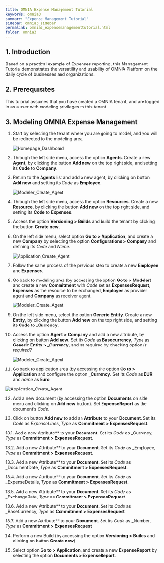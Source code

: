 ```yaml
---
title: OMNIA Expense Management Tutorial
keywords: omnia3
summary: "Expense Management Tutorial"
sidebar: omnia3_sidebar
permalink: omnia3_expensemanagementtutorial.html
folder: omnia3
---
```


## 1. Introduction

Based on a practical example of Expenses reporting, this Management Tutorial demonstrates the versatility and usability of OMNIA Platform on the daily cycle of businesses and organizations.


## 2. Prerequisites

This tutorial assumes that you have created a OMNIA tenant, and are logged in as a user with modeling privileges to this tenant.

## 3. Modeling OMNIA Expense Management

1.  Start by selecting the tenant where you are going to model, and you will be redirected to the modeling area.
    
    ![Homepage_Dashboard](http://funkyimg.com/i/2DVGv.png)
    
2.  Through the left side menu, access the option  **Agents**. Create a new  **Agent**,  by clicking the button  **Add new**  on the top right side, and setting its  **Code**  to  **Company**.
    
   
3.  Return to the  **Agents**  list and add a new agent, by clicking on button  **Add new**  and setting its  _Code_  as  **Employee**.

    ![Modeler_Create_Agent](https://raw.githubusercontent.com/numbersbelieve/omnia3/master/docs/tutorialPics/modelingTutorial/Modeler-Agent-Employee.PNG)
    
4.  Through the left side menu, access the option  **Resources**. Create a new  **Resource**, by clicking the button  **Add new** on the top right side, and setting its  **Code**  to  **Expenses**.
    
5.  Access the option  **Versioning > Builds**  and build the tenant by clicking the button  **Create new**.
    
6.  On the left side menu, select option  **Go to > Application**, and create a new  **Company**  by selecting the option  **Configurations > Company**  and defining its  _Code_  and  _Name_.
    
    ![Application_Create_Agent](https://github.com/numbersbelieve/omnia3/raw/master/docs/tutorialPics/modelingTutorial/Application-Create-Agent.PNG)
    
7.  Follow the same process of the previous step to create a new  **Employee**  and  **Expenses**.
    
8.  Go back to modeling area (by accessing the option  **Go to > Modeler**) and create a new  **Commitment**  with  _Code_  set as  **ExpensesRequest**,  **Expenses**  as the resource to be exchanged,  **Employee**  as provider agent and  **Company**  as receiver agent.
  
    ![Modeler_Create_Agent](https://raw.githubusercontent.com/numbersbelieve/omnia3/master/docs/tutorialPics/modelingTutorial/Modeler-Commitment-ExpenseRequest.PNG)

9. On the left side menu, select the option **Generic Entity**. Create a new **Entity**, by clicking the button  **Add new**  on the top right side, and setting its  **Code**  to  **_Currency**.
 
10. Access the option **Agent > Company** and add a new attribute, by clicking on button **Add new**. Set its _Code_ as **Basecurrency**, _Type_ as **Generic Entity > _Currency**, and as required by checking option _Is required?_

    ![Modeler_Create_Agent](https://raw.githubusercontent.com/numbersbelieve/omnia3/master/docs/tutorialPics/modelingTutorial/Modeler-Company-Basecurrencyattribute.PNG)
 
11.  Go back to application area (by accessing the option **Go to > Application** and configure the option  **_Currency**. Set its *Code* as **EUR** and *name* as **Euro**

   ![Application_Create_Agent](https://raw.githubusercontent.com/numbersbelieve/omnia3/master/docs/tutorialPics/modelingTutorial/Application-Configurations-Currency.PNG)

12. Add a new document (by accessing the option **Documents** on side menu and clicking on **Add new** button). Set **ExpenseReport** as the document’s *Code*.

13. Click on button **Add new** to add an **Attribute** to your **Document**. Set its _Code_ as _ExpenseLines_, _Type_ as **Commitment > ExpensesRequest**.

13.1. Add a new Attribute** to your **Document**. Set its _Code_ as _Currency, _Type_ as **Commitment > ExpensesRequest**.

13.2. Add a new Attribute** to your **Document**. Set its _Code_ as _Employee, _Type_ as **Commitment > ExpensesRequest**.

13.3. Add a new Attribute** to your **Document**. Set its _Code_ as _DocumentDate, _Type_ as **Commitment > ExpensesRequest**.

13.4. Add a new Attribute** to your **Document**. Set its _Code_ as _ExpenseDetails, _Type_ as **Commitment > ExpensesRequest**.

13.5. Add a new Attribute** to your **Document**. Set its _Code_ as _ExchangeRate, _Type_ as **Commitment > ExpensesRequest** 

13.6. Add a new Attribute** to your **Document**. Set its _Code_ as _BaseCurrency, _Type_ as **Commitment > ExpensesRequest**

13.7. Add a new Attribute** to your **Document**. Set its _Code_ as _Number, _Type_ as **Commitment > ExpensesRequest**

14. Perform a new Build (by accessing the option **Versioning > Builds** and clicking on button **Create new**)

15.  Select option **Go to > Application**, and create a new **ExpenseReport** by selecting the option **Documents > ExpenseReport**.
